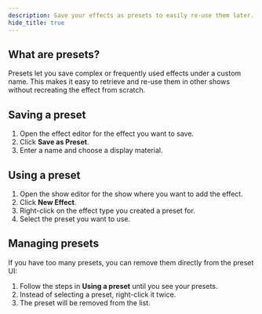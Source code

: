 ```yaml
---
description: Save your effects as presets to easily re-use them later.
hide_title: true
---
```


<DocHeading
icon="stash:save-ribbon"
title="Presets"
description="Save your effects as presets to easily re-use them later.">
</DocHeading>

## What are presets?
Presets let you save complex or frequently used effects under a custom name. This makes it easy to retrieve and re-use them in other shows without recreating the effect from scratch.

## Saving a preset
1. Open the effect editor for the effect you want to save.
2. Click **Save as Preset**.
3. Enter a name and choose a display material.

## Using a preset
1. Open the show editor for the show where you want to add the effect.
2. Click **New Effect**.
3. Right-click on the effect type you created a preset for.
4. Select the preset you want to use.

## Managing presets
If you have too many presets, you can remove them directly from the preset UI:

1. Follow the steps in **Using a preset** until you see your presets.
2. Instead of selecting a preset, right-click it twice.
3. The preset will be removed from the list.
